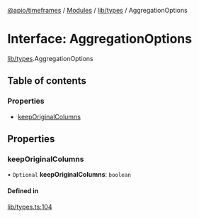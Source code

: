 [@apio/timeframes](../README.md) / [Modules](../modules.md) / [lib/types](../modules/lib_types.md) / AggregationOptions

# Interface: AggregationOptions

[lib/types](../modules/lib_types.md).AggregationOptions

## Table of contents

### Properties

- [keepOriginalColumns](lib_types.AggregationOptions.md#keeporiginalcolumns)

## Properties

### keepOriginalColumns

• `Optional` **keepOriginalColumns**: `boolean`

#### Defined in

[lib/types.ts:104](https://github.com/fatmatto/timeframes/blob/497de10/src/lib/types.ts#L104)
